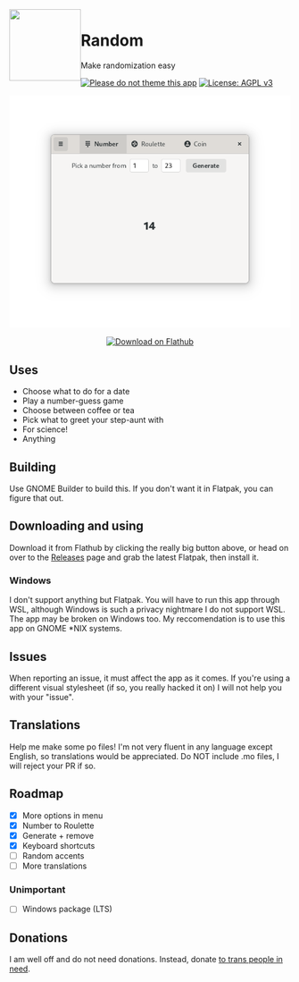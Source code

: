 <img align="left" style="vertical-align: middle" width="128" height="128" src="https://codeberg.org/foreverxml/random/raw/branch/main/data/icon.png">

# Random
Make randomization easy

[![Please do not theme this app](https://stopthemingmy.app/badge.svg)](https://stopthemingmy.app) [![License: AGPL v3](https://img.shields.io/badge/License-AGPL%20v3-blue.svg)](https://www.gnu.org/licenses/agpl-3.0)

![Screenshot of startup UI of Random](screenshots/number.png)

<p align="center"><a href='https://flathub.org/apps/details/page.codeberg.foreverxml.Random'><img width='240' alt='Download on Flathub' src='https://flathub.org/assets/badges/flathub-badge-en.png'/></a></p>

## Uses
- Choose what to do for a date
- Play a number-guess game
- Choose between coffee or tea
- Pick what to greet your step-aunt with
- For science!
- Anything
## Building
Use GNOME Builder to build this. If you don't want it in Flatpak, you can figure that out.
## Downloading and using
Download it from Flathub by clicking the really big button above, or head on over to the [Releases](https://codeberg.org/foreverxml/random/releases) page and grab the latest Flatpak, then install it.
### Windows
I don't support anything but Flatpak. You will have to run this app through WSL, although Windows is such a privacy nightmare I do not support WSL. The app may be broken on Windows too. My reccomendation is to use this app on GNOME *NIX systems.
## Issues
When reporting an issue, it must affect the app as it comes. If you're using a different visual stylesheet (if so, you really hacked it on) I will not help you with your "issue". 
## Translations
Help me make some po files! I'm not very fluent in any language except English, so translations would be appreciated. Do NOT include .mo files, I will reject your PR if so.
## Roadmap
- [x] More options in menu
- [x] Number to Roulette
- [x] Generate + remove
- [x] Keyboard shortcuts
- [ ] Random accents
- [ ] More translations
### Unimportant
- [ ] Windows package (LTS)
## Donations
I am well off and do not need donations. Instead, donate [to trans people in need](https://nitter.snopyta.org/search?q=%23TransCrowdFund).
